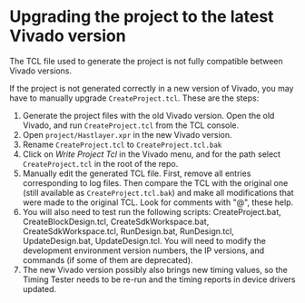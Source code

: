 # Upgrading the project to the latest Vivado version



The TCL file used to generate the project is not fully compatible between Vivado versions.

If the project is not generated correctly in a new version of Vivado, you may have to manually upgrade `CreateProject.tcl`. These are the steps:

1. Generate the project files with the old Vivado version. Open the old Vivado, and run `CreateProject.tcl` from the TCL console.
2. Open `project/Hastlayer.xpr` in the new Vivado version.
3. Rename `CreateProject.tcl` to `CreateProject.tcl.bak`
4. Click on *Write Project Tcl* in the Vivado menu, and for the path select `CreateProject.tcl` in the root of the repo.
5. Manually edit the generated TCL file. First, remove all entries corresponding to log files. Then compare the TCL with the original one (still available as `CreateProject.tcl.bak`) and make all modifications that were made to the original TCL. Look for comments with "@", these help.
6. You will also need to test run the following scripts: CreateProject.bat, CreateBlockDesign.tcl, CreateSdkWorkspace.bat, CreateSdkWorkspace.tcl, RunDesign.bat, RunDesign.tcl, UpdateDesign.bat, UpdateDesign.tcl. You will need to modify the development environment version numbers, the IP versions, and commands (if some of them are deprecated).
7. The new Vivado version possibly also brings new timing values, so the Timing Tester needs to be re-run and the timing reports in device drivers updated.